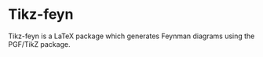 Tikz-feyn
=========

Tikz-feyn is a LaTeX package which generates Feynman diagrams using
the PGF/TikZ package.
